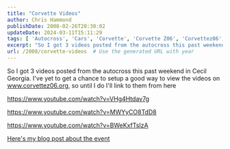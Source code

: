 ```yaml
---
title: "Corvette Videos"
author: Chris Hammond
publishDate: 2008-02-26T20:30:02
updateDate: 2024-03-11T15:11:29
tags: [ 'Autocross', 'Cars', 'Corvette', 'Corvette Z06', 'Corvettez06', 'CorvetteZ06org', 'SCCA', 'Video', 'Videos' ]
excerpt: "So I got 3 videos posted from the autocross this past weekend in Cecil Georgia. I've yet to get a chance to setup a good way to view the videos on www.corvettez06.org, so until I do I'll link to them from here https://www.youtube.com/watch?v=VHg4Htdav7g https://www.youtube.com/watch?v=MWYyCO8TdD8 https://www.youtube.com/watch?v=BWeKxfTsIzA Here's my blog post about the event"
url: /2008/corvette-videos  # Use the generated URL with year
---
```

<p>So I got 3 videos posted from the autocross this past weekend in Cecil Georgia. I've yet to get a chance to setup a good way to view the videos on <a href="https://www.corvettez06.org">www.corvettez06.org</a>, so until I do I'll link to them from here</p> <p><a href="https://www.youtube.com/watch?v=VHg4Htdav7g">https://www.youtube.com/watch?v=VHg4Htdav7g</a></p> <p><a href="https://www.youtube.com/watch?v=MWYyCO8TdD8">https://www.youtube.com/watch?v=MWYyCO8TdD8</a></p> <p><a href="https://www.youtube.com/watch?v=BWeKxfTsIzA">https://www.youtube.com/watch?v=BWeKxfTsIzA</a></p> <p><a href="https://www.corvettez06.org/tabid/80/itemid/65/The-first-National-event-Trophy-for-the-CorvetteZ0.aspx">Here's my blog post about the event</a></p>
